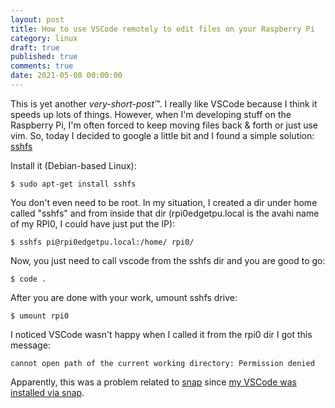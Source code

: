 ```yaml
---
layout: post
title: How to use VSCode remotely to edit files on your Raspberry Pi
category: linux
draft: true
published: true
comments: true
date: 2021-05-08 00:00:00
---
```


This is yet another *very-short-post&trade;*. I really like VSCode because I think it speeds up lots of things. However, when I'm developing stuff on the Raspberry Pi, I'm often forced to keep moving files back & forth or just use vim. So, today I decided to google a little bit and I found a simple solution: [sshfs](https://github.com/libfuse/sshfs)

<!--more-->

Install it (Debian-based Linux):

```$ sudo apt-get install sshfs```

You don't even need to be root. In my situation, I created a dir under home called "sshfs" and from inside that dir (rpi0edgetpu.local is the avahi name of my RPI0, I could have just put the IP):

```$ sshfs pi@rpi0edgetpu.local:/home/ rpi0/```

Now, you just need to call vscode from the sshfs dir and you are good to go:

```$ code .```

After you are done with your work, umount sshfs drive:

```$ umount rpi0```

I noticed VSCode wasn't happy when I called it from the rpi0 dir I got this message:  

```cannot open path of the current working directory: Permission denied```

Apparently, this was a problem related to [snap](https://bugs.launchpad.net/snappy/+bug/1620771) since [my VSCode was installed via snap](https://snapcraft.io/code).